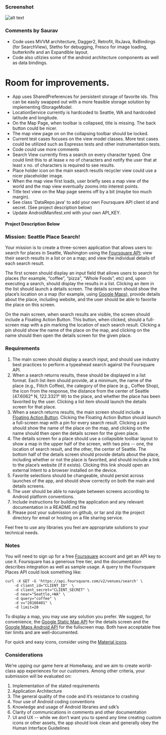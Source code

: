 
### Screenshot
![alt text](https://github.com/sauravrp/Places/blob/master/screenshots/places.gif)

### Comments by Saurav
* Code uses MVVM architecture, Dagger2, Retrofit, RxJava, RxBindings (for SearchView), Stetho for debugging, Fresco for image loading, butterknife and an Expandible layout.
* Code also utlizies some of the android architecture components as well as data bindings.

# Room for improvements.
* App uses SharedPreferences for persistent storage of favorite ids. This can be easily swapped out with a more feasible storage solution by implementing IStorageModel.
* LocationService currently is hardcoded to Seattle, WA and hardcoded latitude and longitude.
* On the Map Page, when toolbar is collapsed, title is missing. The back button could be nicer.
* The map view page on on the collapsing toolbar should be locked.
* Current test cases focuses on the view model classes. More test cases could be utilized such as Espresso tests and other instrumentation tests.
* Code could use more comments
* Search View currently fires a search on every character typed. One could limit this to at lease x no of characters and notify the user that at least x no. of characters is required to see results.
* Place holder icon on the main search resutls recycler view could use a nicer placeholder image.
* When the map view first loads, user briefly sees a map view of the world and the map view eventually zooms into interest points.
* Title text view on the Map page seems off by a bit (maybe too much margin).
* See class 'DataRepo.java' to add your own Foursquare API client id and secret. (See project description below) 
* Update AndroidManifest.xml with your own API_KEY.



#### Project Description Below

### Mission: Seattle Place Search!

Your mission is to create a three-screen application that allows users to: search for places in Seattle, Washington using the [Foursquare API](https://developer.foursquare.com/places-api); view their search results in a list or on a map; and view the individual details of each search result.

The first screen should display an input field that allows users to search for places (for example, “coffee”, “pizza”, “Whole Foods”, etc) and, upon executing a search, should display the results in a list. Clicking an item in the list should launch a details screen. The details screen should show the place’s location on a map (for example, using [Google Maps](https://developers.google.com/maps/documentation/static-maps/)), provide details about the place, including website, and the user should be able to favorite the place on this screen.

On the main screen, when search results are visible, the screen should include a Floating Action Button. This button, when clicked, should a full-screen map with a pin marking the location of each search result. Clicking a pin should show the name of the place on the map, and clicking on the name should then open the details screen for the given place.

### Requirements

1. The main screen should display a search input, and should use industry best practices to perform a typeahead search against the Foursquare API.
2. When a search returns results, these should be displayed in a list format. Each list item should provide, at a minimum, the name of the place (e.g., Flitch Coffee), the category of the place (e.g., Coffee Shop), the icon from the response, the distance from the center of Seattle (47.6062° N, 122.3321° W) to the place, and whether the place has been favorited by the user. Clicking a list item should launch the details screen for that place.
3. When a search returns results, the main screen should include a [Floating Action Button](https://developer.android.com/reference/android/support/design/widget/FloatingActionButton.html). Clicking the Floating Action Button should launch a full-screen map with a pin for every search result. Clicking a pin should show the name of the place on the map, and clicking on the name should then open the details screen for the given place.
4. The details screen for a place should use a collapsible toolbar layout to show a map in the upper half of the screen, with two pins -- one, the location of search result, and the other, the center of Seattle. The bottom half of the details screen should provide details about the place, including whether or not the place is favorited, and should include a link to the place’s website (if it exists). Clicking this link should open an external Intent to a browser installed on the device.
5. Favorite selections should be changeable, should persist across launches of the app, and should show correctly on both the main and details screens.
6. The user should be able to navigate between screens according to Android platform conventions.
7. Include instructions for building the application and any relevant documentation in a README.md file
8. Please post your submission on github, or tar and zip the project directory for email or hosting on a file sharing service.

Feel free to use any libraries you feel are appropriate solutions to your technical needs.

### Notes

You will need to sign up for a free [Foursquare](https://developer.foursquare.com/places-api) account and get an API key to use it. Foursquare has a generous free tier, and the documentation describes integration as well as sample usage. A query to the Foursquare Places API could look something like:

```
curl -X GET -G 'https://api.foursquare.com/v2/venues/search' \
    -d client_id="CLIENT_ID"  \
    -d client_secret="CLIENT_SECRET" \
    -d near="Seattle,+WA" \
    -d query="coffee" \
    -d v="20180401" \
    -d limit=20
```

To display a map, you may use any solution you prefer. We suggest, for convenience, the [Google Static Map API](https://developers.google.com/maps/documentation/static-maps/) for the details screen and the [Google Maps Android API](https://developers.google.com/maps/android/) for the fullscreen map. Both have acceptable free tier limits and are well-documented.

For quick and easy icons, consider using the [Material icons](https://material.io/icons/).

### Considerations

We’re upping our game here at HomeAway, and we aim to create world-class app experiences for our customers. Among other criteria, your submission will be evaluated on:

1. Implementation of the stated requirements
2. Application Architecture
3. The general quality of the code and it’s resistance to crashing
4. Your use of Android coding conventions
5. Knowledge and usage of Android libraries and sdk’s
6. Clarity of communications in comments and other documentation
7. UI and UX -- while we don’t want you to spend any time creating custom icons or other assets, the app should look clean and generally obey the Human Interface Guidelines
